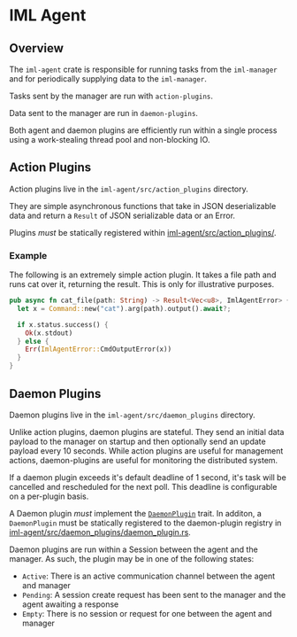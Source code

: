 # IML Agent

## Overview

The `iml-agent` crate is responsible for running tasks from the `iml-manager` and for periodically supplying data to the `iml-manager`.

Tasks sent by the manager are run with `action-plugins`.

Data sent to the manager are run in `daemon-plugins`.

Both agent and daemon plugins are efficiently run within a single process using a work-stealing thread pool and non-blocking IO.

## Action Plugins

Action plugins live in the `iml-agent/src/action_plugins` directory.

They are simple asynchronous functions that take in JSON deserializable data and return a `Result` of JSON serializable data or an Error.

Plugins _must_ be statically registered within [iml-agent/src/action_plugins/](https://github.com/whamcloud/integrated-manager-for-lustre/blob/666bb150ff53ddf4901db96773b921942eee0ee8/iml-agent/src/action_plugins/action_plugin.rs).

### Example

The following is an extremely simple action plugin. It takes a file path and runs cat over it, returning the result. This is only for illustrative purposes.

```rust
pub async fn cat_file(path: String) -> Result<Vec<u8>, ImlAgentError> {
  let x = Command::new("cat").arg(path).output().await?;

  if x.status.success() {
    Ok(x.stdout)
  } else {
    Err(ImlAgentError::CmdOutputError(x))
  }
}
```

## Daemon Plugins

Daemon plugins live in the `iml-agent/src/daemon_plugins` directory.

Unlike action plugins, daemon plugins are stateful. They send an initial data payload to the manager on startup and then optionally send an update payload every 10 seconds. While action plugins are useful for management actions, daemon-plugins are useful for monitoring the distributed system.

If a daemon plugin exceeds it's default deadline of 1 second, it's task will be cancelled and rescheduled for the next poll. This deadline is configurable on a per-plugin basis.

A Daemon plugin _must_ implement the [`DaemonPlugin`](https://github.com/whamcloud/integrated-manager-for-lustre/blob/666bb150ff53ddf4901db96773b921942eee0ee8/iml-agent/src/daemon_plugins/daemon_plugin.rs#L25-L50) trait. In additon, a `DaemonPlugin` must be statically registered to the daemon-plugin registry in [iml-agent/src/daemon_plugins/daemon_plugin.rs](https://github.com/whamcloud/integrated-manager-for-lustre/blob/666bb150ff53ddf4901db96773b921942eee0ee8/iml-agent/src/daemon_plugins/daemon_plugin.rs).

Daemon plugins are run within a Session between the agent and the manager. As such, the plugin may be in one of the following states:

- `Active`: There is an active communication channel between the agent and manager
- `Pending`: A session create request has been sent to the manager and the agent awaiting a response
- `Empty`: There is no session or request for one between the agent and manager
